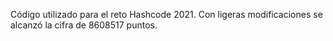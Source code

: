 Código utilizado para el reto Hashcode 2021.
Con ligeras modificaciones se alcanzó la cifra de 8608517 puntos.
